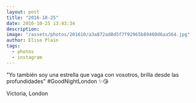 ```yaml
---
layout: post
title: "2016-10-25"
date: 2016-10-25 13:43:34
description: 
image: "/assets/photos/201610/a3a872ad8d5f7f92965b89460d6aa564.jpg"
author: Elise Plain
tags: 
  - photos
  - instagram
---
```


&#34;Yo también soy una estrella que vaga con vosotros, brilla desde las profundidades&#34; #GoodNightLondon ✨😘
<p></p>
Victoria, London